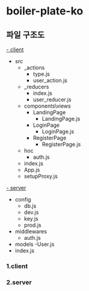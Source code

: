 # boiler-plate-ko

## 파일 구조도
[- client](#1.client)
  - src
    - _actions
      - type.js
      - user_action.js
    - _reducers
      - index.js
      - user_reducer.js
    - components\views
      - LandingPage
        - LandingPage.js
      - LoginPage
        - LoginPage.js
      - RegisterPage
        - RegisterPage.js
    - hoc
      - auth.js
    - index.js
    - App.js
    - setupProxy.js

[- server](#2.server)
  - config
    - db.js
    - dev.js
    - key.js
    - prod.js
  - middlewares
    - auth.js
  - models
    -User.js
  - index.js
  
  ### 1.client
  
  ### 2.server
